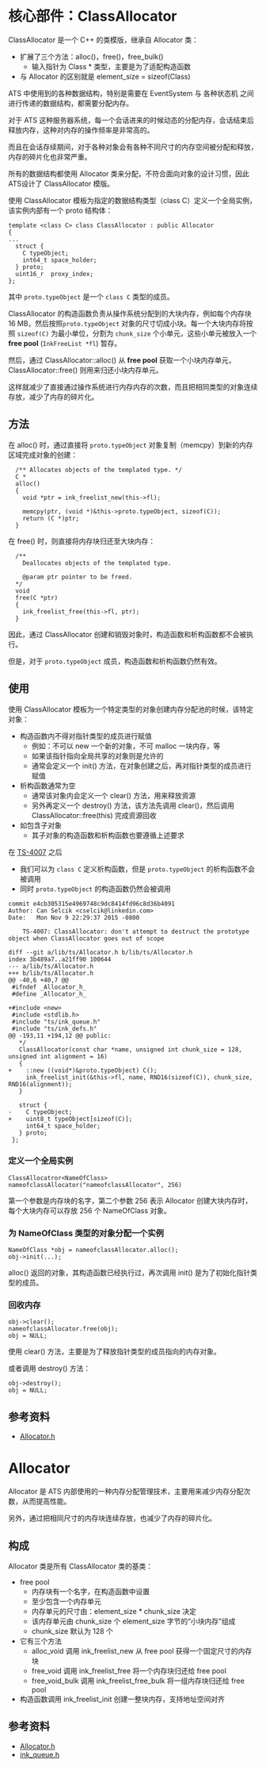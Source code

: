 # 核心部件：ClassAllocator

ClassAllocator 是一个 C++ 的类模版，继承自 Allocator 类：

- 扩展了三个方法：alloc()，free()，free_bulk()
   - 输入指针为 Class * 类型，主要是为了适配构造函数
- 与 Allocator 的区别就是 element_size = sizeof(Class)

ATS 中使用到的各种数据结构，特别是需要在 EventSystem 与 各种状态机 之间进行传递的数据结构，都需要分配内存。

对于 ATS 这种服务器系统，每一个会话进来的时候动态的分配内存，会话结束后释放内存，这种对内存的操作频率是非常高的。

而且在会话存续期间，对于各种对象会有各种不同尺寸的内存空间被分配和释放，内存的碎片化也非常严重。

所有的数据结构都使用 Allocator 类来分配，不符合面向对象的设计习惯，因此ATS设计了 ClassAllocator 模版。

使用 ClassAllocator 模板为指定的数据结构类型（class C）定义一个全局实例，该实例内部有一个 proto 结构体：

```
template <class C> class ClassAllocator : public Allocator
{
...
  struct {
    C typeObject;
    int64_t space_holder;
  } proto;
  uint16_r  proxy_index;
};
```

其中 ```proto.typeObject``` 是一个 ```class C``` 类型的成员。

ClassAllocator 的构造函数负责从操作系统分配到的大块内存，例如每个内存块 16 MB，然后按照```proto.typeObject``` 对象的尺寸切成小块。每一个大块内存将按照 ```sizeof(C)``` 为最小单位，分割为 ```chunk_size``` 个小单元，这些小单元被放入一个 **free pool** (```InkFreeList *fl```) 暂存。

然后，通过 ClassAllocator::alloc() 从 **free pool** 获取一个小块内存单元，ClassAllocator::free() 则用来归还小块内存单元。

这样就减少了直接通过操作系统进行内存内存的次数，而且把相同类型的对象连续存放，减少了内存的碎片化。

## 方法

在 alloc() 时，通过直接将 ```proto.typeObject``` 对象复制（memcpy）到新的内存区域完成对象的创建：

```
  /** Allocates objects of the templated type. */
  C * 
  alloc()
  {
    void *ptr = ink_freelist_new(this->fl);

    memcpy(ptr, (void *)&this->proto.typeObject, sizeof(C));
    return (C *)ptr;
  }
``` 

在 free() 时，则直接将内存块归还至大块内存：

```
  /**
    Deallocates objects of the templated type.

    @param ptr pointer to be freed.
  */
  void
  free(C *ptr)
  {
    ink_freelist_free(this->fl, ptr);
  }
```

因此，通过 ClassAllocator 创建和销毁对象时，构造函数和析构函数都不会被执行。

但是，对于 ```proto.typeObject``` 成员，构造函数和析构函数仍然有效。

## 使用

使用 ClassAllocator 模板为一个特定类型的对象创建内存分配池的时候，该特定对象：

- 构造函数内不得对指针类型的成员进行赋值
   - 例如：不可以 new 一个新的对象，不可 malloc 一块内存，等
   - 如果该指针指向全局共享的对象则是允许的
   - 通常会定义一个 init() 方法，在对象创建之后，再对指针类型的成员进行赋值
- 析构函数通常为空
   - 通常该对象内会定义一个 clear() 方法，用来释放资源
   - 另外再定义一个 destroy() 方法，该方法先调用 clear()，然后调用 ClassAllocator::free(this) 完成资源回收 
- 如包含子对象
   - 其子对象的构造函数和析构函数也要遵循上述要求

在 [TS-4007](https://issues.apache.org/jira/browse/TS-4007) 之后

- 我们可以为 ```class C``` 定义析构函数，但是 ```proto.typeObject``` 的析构函数不会被调用
- 同时 ```proto.typeObject``` 的构造函数仍然会被调用

```
commit e4cb305315e4969748c9dc8414fd96c8d36b4091
Author: Can Selcik <cselcik@linkedin.com>
Date:   Mon Nov 9 22:29:37 2015 -0800

    TS-4007: ClassAllocator: don't attempt to destruct the prototype object when ClassAllocator goes out of scope

diff --git a/lib/ts/Allocator.h b/lib/ts/Allocator.h
index 3b489a7..a21ff90 100644
--- a/lib/ts/Allocator.h
+++ b/lib/ts/Allocator.h
@@ -40,6 +40,7 @@
 #ifndef _Allocator_h_
 #define _Allocator_h_
 
+#include <new>
 #include <stdlib.h>
 #include "ts/ink_queue.h"
 #include "ts/ink_defs.h"
@@ -193,11 +194,12 @@ public:
   */
   ClassAllocator(const char *name, unsigned int chunk_size = 128, unsigned int alignment = 16)
   {
+    ::new ((void*)&proto.typeObject) C();
     ink_freelist_init(&this->fl, name, RND16(sizeof(C)), chunk_size, RND16(alignment));
   }
 
   struct {
-    C typeObject;
+    uint8_t typeObject[sizeof(C)];
     int64_t space_holder;
   } proto;
 };
```


### 定义一个全局实例

```
ClassAllocatror<NameOfClass> nameofclassAllocator("nameofclassAllocator", 256)
```
第一个参数是内存块的名字，第二个参数 256 表示 Allocator 创建大块内存时，每个大块内存可以存放 256 个 NameOfClass 对象。

### 为 NameOfClass 类型的对象分配一个实例

```
NameOfClass *obj = nameofclassAllocator.alloc();
obj->init(...);
```
alloc() 返回的对象，其构造函数已经执行过，再次调用 init() 是为了初始化指针类型的成员。

### 回收内存

```
obj->clear();
nameofclassAllocator.free(obj);
obj = NULL;
```
使用 clear() 方法，主要是为了释放指针类型的成员指向的内存对象。

或者调用 destroy() 方法：

```
obj->destroy();
obj = NULL;
```

## 参考资料

- [Allocator.h](http://github.com/apache/trafficserver/tree/6.0.x/lib/ts/Allocator.h)

# Allocator

Allocator 是 ATS 内部使用的一种内存分配管理技术，主要用来减少内存分配次数，从而提高性能。

另外，通过把相同尺寸的内存块连续存放，也减少了内存的碎片化。

## 构成

Allocator 类是所有 ClassAllocator 类的基类：

- free pool
   - 内存块有一个名字，在构造函数中设置
   - 至少包含一个内存单元
   - 内存单元的尺寸由：element\_size * chunk\_size 决定
   - 该内存单元由 chunk\_size 个 element\_size 字节的“小块内存”组成
   - chunk\_size 默认为 128 个
- 它有三个方法
   - alloc\_void 调用 ink\_freelist\_new 从 free pool 获得一个固定尺寸的内存块
   - free\_void 调用 ink\_freelist\_free 将一个内存块归还给 free pool
   - free\_void\_bulk 调用 ink\_freelist\_free\_bulk 将一组内存块归还给 free pool
- 构造函数调用 ink\_freelist\_init 创建一整块内存，支持地址空间对齐


## 参考资料

- [Allocator.h](http://github.com/apache/trafficserver/tree/6.0.x/lib/ts/Allocator.h)
- [ink_queue.h](http://github.com/apache/trafficserver/tree/6.0.x/lib/ts/ink_queue.h)

